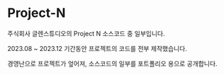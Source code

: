 # Project-N

주식회사 글렌스튜디오의 Project N 소스코드 중 일부입니다.

2023.08 ~ 2023.12 기간동안 프로젝트의 코드를 전부 제작했습니다.

경영난으로 프로젝트가 엎어져, 소스코드의 일부를 포트폴리오 용으로 공개합니다.

